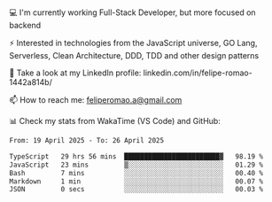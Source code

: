 💻 I'm currently working Full-Stack Developer, but more focused on backend

⚡ Interested in technologies from the JavaScript universe, GO Lang, Serverless, Clean Architecture, DDD, TDD and other design patterns

👥 Take a look at my LinkedIn profile: linkedin.com/in/felipe-romao-1442a814b/

📫 How to reach me: feliperomao.a@gmail.com

📊 Check my stats from WakaTime (VS Code) and GitHub:

<!--START_SECTION:waka-->

```txt
From: 19 April 2025 - To: 26 April 2025

TypeScript   29 hrs 56 mins  ████████████████████████▓   98.19 %
JavaScript   23 mins         ▒░░░░░░░░░░░░░░░░░░░░░░░░   01.29 %
Bash         7 mins          ░░░░░░░░░░░░░░░░░░░░░░░░░   00.40 %
Markdown     1 min           ░░░░░░░░░░░░░░░░░░░░░░░░░   00.07 %
JSON         0 secs          ░░░░░░░░░░░░░░░░░░░░░░░░░   00.03 %
```

<!--END_SECTION:waka-->
